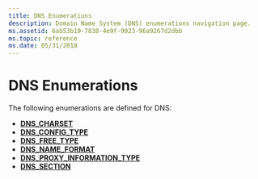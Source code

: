 ```yaml
---
title: DNS Enumerations
description: Domain Name System (DNS) enumerations navigation page.
ms.assetid: 6ab53b19-7838-4e9f-9923-96a9267d2dbb
ms.topic: reference
ms.date: 05/31/2018
---
```


# DNS Enumerations

The following enumerations are defined for DNS:

-   [**DNS\_CHARSET**](/windows/desktop/api/windnsdef/ne-windnsdef-dns_charset)
-   [**DNS\_CONFIG\_TYPE**](/windows/win32/api/windns/ne-windns-dns_config_type)
-   [**DNS\_FREE\_TYPE**](/windows/win32/api/windns/ne-windns-dns_free_type)
-   [**DNS\_NAME\_FORMAT**](/windows/desktop/api/Windns/ne-windns-dns_name_format)
-   [**DNS\_PROXY\_INFORMATION\_TYPE**](/windows/desktop/api/Windns/ne-windns-dns_proxy_information_type)
-   [**DNS\_SECTION**](/windows/win32/api/windnsdef/ne-windnsdef-dns_section)

 

 




